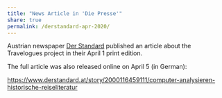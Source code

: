 ```yaml
---
title: "News Article in 'Die Presse'"
share: true
permalink: /derstandard-apr-2020/
---
```


Austrian newspaper [Der Standard](http://derstandard.com) published an article about the Travelogues project
in their April 1 print edition.

<!-- more -->

The full article was also released online on April 5 (in German):

<https://www.derstandard.at/story/2000116459111/computer-analysieren-historische-reiseliteratur>
